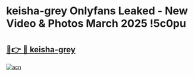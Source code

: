 # keisha-grey Onlyfans Leaked - New Video & Photos March 2025 !5c0pu

# <h2><a href="https://asxyrc.iuczelnia.edu.pl?title=keisha-grey&ref=5c0pu">🔗👉 🔴 keisha-grey</a></h2>

[![acn](https://github.com/user-attachments/assets/0f9c940e-d8b0-45ae-aac7-cd30a18b3e1c)](https://asxyrc.iuczelnia.edu.pl?title=keisha-grey&ref=5c0pu)

